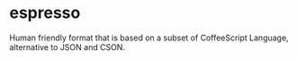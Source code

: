 # espresso
Human friendly format that is based on a subset of CoffeeScript Language, alternative to JSON and CSON.

